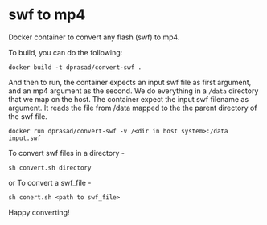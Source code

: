 # swf to mp4

Docker container to convert any flash (swf) to mp4.

To build, you can do the following:

```
docker build -t dprasad/convert-swf .
```



And then to run, the container expects an input swf file as first argument, and
an mp4 argument as the second. We do everything in a `/data` directory that we map on the host.
The container expect the input swf filename as argument. It reads the file from /data mapped to the the parent directory of the swf file.
```
docker run dprasad/convert-swf -v /<dir in host system>:/data input.swf
```

To convert swf files in a directory -
```
sh convert.sh directory
```
or To convert a swf_file -
```
sh conert.sh <path to swf_file>
```

Happy converting!
